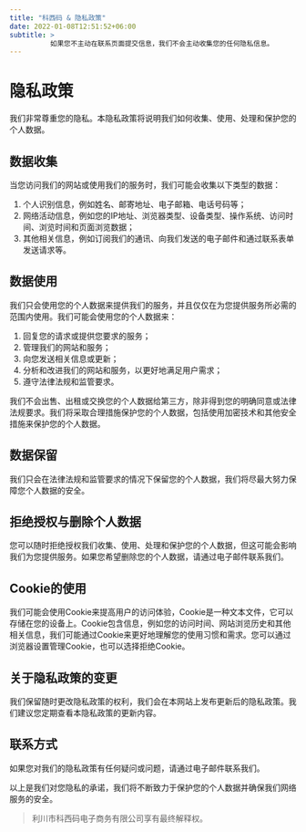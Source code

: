 ```yaml
---
title: "科西码 & 隐私政策"
date: 2022-01-08T12:51:52+06:00
subtitle: >
          如果您不主动在联系页面提交信息，我们不会主动收集您的任何隐私信息。
---
```


# 隐私政策

我们非常尊重您的隐私。本隐私政策将说明我们如何收集、使用、处理和保护您的个人数据。

## 数据收集

当您访问我们的网站或使用我们的服务时，我们可能会收集以下类型的数据：

1. 个人识别信息，例如姓名、邮寄地址、电子邮箱、电话号码等；
2. 网络活动信息，例如您的IP地址、浏览器类型、设备类型、操作系统、访问时间、浏览时间和页面浏览数据；
3. 其他相关信息，例如订阅我们的通讯、向我们发送的电子邮件和通过联系表单发送请求等。

## 数据使用

我们只会使用您的个人数据来提供我们的服务，并且仅仅在为您提供服务所必需的范围内使用。我们可能会使用您的个人数据来：

1. 回复您的请求或提供您要求的服务；
2. 管理我们的网站和服务；
3. 向您发送相关信息或更新；
4. 分析和改进我们的网站和服务，以更好地满足用户需求；
5. 遵守法律法规和监管要求。

我们不会出售、出租或交换您的个人数据给第三方，除非得到您的明确同意或法律法规要求。我们将采取合理措施保护您的个人数据，包括使用加密技术和其他安全措施来保护您的个人数据。

## 数据保留

我们只会在法律法规和监管要求的情况下保留您的个人数据，我们将尽最大努力保障您个人数据的安全。

## 拒绝授权与删除个人数据

您可以随时拒绝授权我们收集、使用、处理和保护您的个人数据，但这可能会影响我们为您提供服务。如果您希望删除您的个人数据，请通过电子邮件联系我们。

## Cookie的使用

我们可能会使用Cookie来提高用户的访问体验，Cookie是一种文本文件，它可以存储在您的设备上。Cookie包含信息，例如您的访问时间、网站浏览历史和其他相关信息，我们可能通过Cookie来更好地理解您的使用习惯和需求。您可以通过浏览器设置管理Cookie，也可以选择拒绝Cookie。

## 关于隐私政策的变更

我们保留随时更改隐私政策的权利，我们会在本网站上发布更新后的隐私政策。我们建议您定期查看本隐私政策的更新内容。

## 联系方式

如果您对我们的隐私政策有任何疑问或问题，请通过电子邮件联系我们。

以上是我们对您隐私的承诺，我们将不断致力于保护您的个人数据并确保我们网络服务的安全。

> 利川市科西码电子商务有限公司享有最终解释权。
